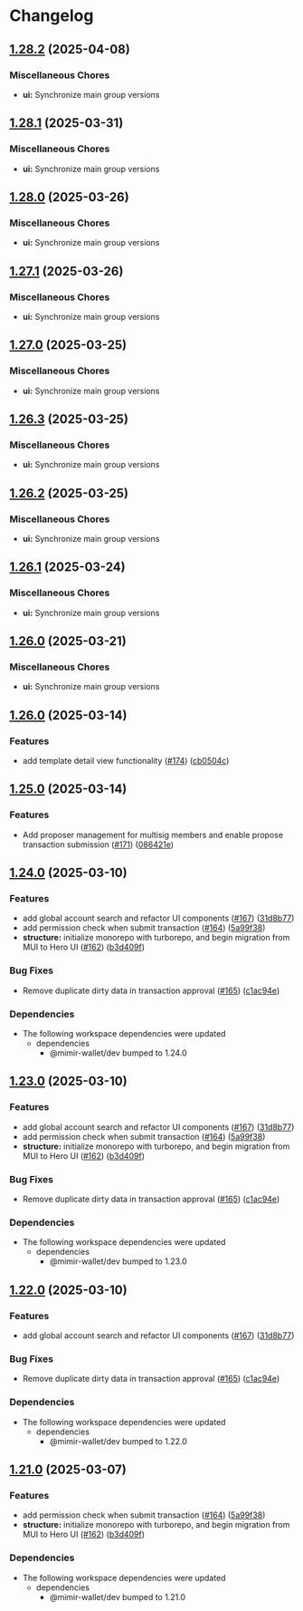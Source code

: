 # Changelog

## [1.28.2](https://github.com/mimir-labs/mimir-wallet/compare/ui-v1.28.1...ui-v1.28.2) (2025-04-08)


### Miscellaneous Chores

* **ui:** Synchronize main group versions

## [1.28.1](https://github.com/mimir-labs/mimir-wallet/compare/ui-v1.28.0...ui-v1.28.1) (2025-03-31)


### Miscellaneous Chores

* **ui:** Synchronize main group versions

## [1.28.0](https://github.com/mimir-labs/mimir-wallet/compare/ui-v1.27.1...ui-v1.28.0) (2025-03-26)


### Miscellaneous Chores

* **ui:** Synchronize main group versions

## [1.27.1](https://github.com/mimir-labs/mimir-wallet/compare/ui-v1.27.0...ui-v1.27.1) (2025-03-26)


### Miscellaneous Chores

* **ui:** Synchronize main group versions

## [1.27.0](https://github.com/mimir-labs/mimir-wallet/compare/ui-v1.26.3...ui-v1.27.0) (2025-03-25)


### Miscellaneous Chores

* **ui:** Synchronize main group versions

## [1.26.3](https://github.com/mimir-labs/mimir-wallet/compare/ui-v1.26.2...ui-v1.26.3) (2025-03-25)


### Miscellaneous Chores

* **ui:** Synchronize main group versions

## [1.26.2](https://github.com/mimir-labs/mimir-wallet/compare/ui-v1.26.1...ui-v1.26.2) (2025-03-25)


### Miscellaneous Chores

* **ui:** Synchronize main group versions

## [1.26.1](https://github.com/mimir-labs/mimir-wallet/compare/ui-v1.26.0...ui-v1.26.1) (2025-03-24)


### Miscellaneous Chores

* **ui:** Synchronize main group versions

## [1.26.0](https://github.com/mimir-labs/mimir-wallet/compare/ui-v1.26.0...ui-v1.26.0) (2025-03-21)


### Miscellaneous Chores

* **ui:** Synchronize main group versions

## [1.26.0](https://github.com/mimir-labs/mimir-wallet/compare/ui-v1.25.0...ui-v1.26.0) (2025-03-14)


### Features

* add template detail view functionality ([#174](https://github.com/mimir-labs/mimir-wallet/issues/174)) ([cb0504c](https://github.com/mimir-labs/mimir-wallet/commit/cb0504c0c72440ec48edcf6a16129236edd3e102))

## [1.25.0](https://github.com/mimir-labs/mimir-wallet/compare/ui-v1.24.0...ui-v1.25.0) (2025-03-14)


### Features

* Add proposer management for multisig members and enable propose transaction submission ([#171](https://github.com/mimir-labs/mimir-wallet/issues/171)) ([086421e](https://github.com/mimir-labs/mimir-wallet/commit/086421e2ea2c54056670c997b5ecf0ab3d50d54b))

## [1.24.0](https://github.com/mimir-labs/mimir-wallet/compare/ui-v1.23.0...ui-v1.24.0) (2025-03-10)


### Features

* add global account search and refactor UI components ([#167](https://github.com/mimir-labs/mimir-wallet/issues/167)) ([31d8b77](https://github.com/mimir-labs/mimir-wallet/commit/31d8b770a683ff46eea8c6824aa8d188d234b2ec))
* add permission check when submit transaction ([#164](https://github.com/mimir-labs/mimir-wallet/issues/164)) ([5a99f38](https://github.com/mimir-labs/mimir-wallet/commit/5a99f38b2d4f70cb063cbd307320cd5d32e3e481))
* **structure:** initialize monorepo with turborepo, and begin migration from MUI to Hero UI ([#162](https://github.com/mimir-labs/mimir-wallet/issues/162)) ([b3d409f](https://github.com/mimir-labs/mimir-wallet/commit/b3d409fe2b4a0e7e92dd260167bd61b1c96f395a))


### Bug Fixes

* Remove duplicate dirty data in transaction approval ([#165](https://github.com/mimir-labs/mimir-wallet/issues/165)) ([c1ac94e](https://github.com/mimir-labs/mimir-wallet/commit/c1ac94ec51c133ea3cf3d2d5ee2398ac63b398a5))


### Dependencies

* The following workspace dependencies were updated
  * dependencies
    * @mimir-wallet/dev bumped to 1.24.0

## [1.23.0](https://github.com/mimir-labs/mimir-wallet/compare/ui-v1.22.0...ui-v1.23.0) (2025-03-10)


### Features

* add global account search and refactor UI components ([#167](https://github.com/mimir-labs/mimir-wallet/issues/167)) ([31d8b77](https://github.com/mimir-labs/mimir-wallet/commit/31d8b770a683ff46eea8c6824aa8d188d234b2ec))
* add permission check when submit transaction ([#164](https://github.com/mimir-labs/mimir-wallet/issues/164)) ([5a99f38](https://github.com/mimir-labs/mimir-wallet/commit/5a99f38b2d4f70cb063cbd307320cd5d32e3e481))
* **structure:** initialize monorepo with turborepo, and begin migration from MUI to Hero UI ([#162](https://github.com/mimir-labs/mimir-wallet/issues/162)) ([b3d409f](https://github.com/mimir-labs/mimir-wallet/commit/b3d409fe2b4a0e7e92dd260167bd61b1c96f395a))


### Bug Fixes

* Remove duplicate dirty data in transaction approval ([#165](https://github.com/mimir-labs/mimir-wallet/issues/165)) ([c1ac94e](https://github.com/mimir-labs/mimir-wallet/commit/c1ac94ec51c133ea3cf3d2d5ee2398ac63b398a5))


### Dependencies

* The following workspace dependencies were updated
  * dependencies
    * @mimir-wallet/dev bumped to 1.23.0

## [1.22.0](https://github.com/mimir-labs/mimir-wallet/compare/ui-v1.21.0...ui-v1.22.0) (2025-03-10)


### Features

* add global account search and refactor UI components ([#167](https://github.com/mimir-labs/mimir-wallet/issues/167)) ([31d8b77](https://github.com/mimir-labs/mimir-wallet/commit/31d8b770a683ff46eea8c6824aa8d188d234b2ec))


### Bug Fixes

* Remove duplicate dirty data in transaction approval ([#165](https://github.com/mimir-labs/mimir-wallet/issues/165)) ([c1ac94e](https://github.com/mimir-labs/mimir-wallet/commit/c1ac94ec51c133ea3cf3d2d5ee2398ac63b398a5))


### Dependencies

* The following workspace dependencies were updated
  * dependencies
    * @mimir-wallet/dev bumped to 1.22.0

## [1.21.0](https://github.com/mimir-labs/mimir-wallet/compare/ui-v1.20.1...ui-v1.21.0) (2025-03-07)


### Features

* add permission check when submit transaction ([#164](https://github.com/mimir-labs/mimir-wallet/issues/164)) ([5a99f38](https://github.com/mimir-labs/mimir-wallet/commit/5a99f38b2d4f70cb063cbd307320cd5d32e3e481))
* **structure:** initialize monorepo with turborepo, and begin migration from MUI to Hero UI ([#162](https://github.com/mimir-labs/mimir-wallet/issues/162)) ([b3d409f](https://github.com/mimir-labs/mimir-wallet/commit/b3d409fe2b4a0e7e92dd260167bd61b1c96f395a))


### Dependencies

* The following workspace dependencies were updated
  * dependencies
    * @mimir-wallet/dev bumped to 1.21.0
